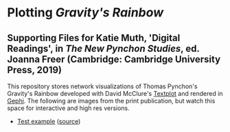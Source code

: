 # Plotting *Gravity's Rainbow*
## Supporting Files for Katie Muth, 'Digital Readings', in *The New Pynchon Studies*, ed. Joanna Freer (Cambridge: Cambridge University Press, 2019)

This repository stores network visualizations of Thomas Pynchon's Gravity's Rainbow developed with David McClure's <a href = "https://github.com/davidmcclure/textplot">Textplot</a> and rendered in <a href = "https://gephi.org/">Gephi</a>. The following are images from the print publication, but watch this space for interactive and high res versions. 

* [Test example](https://krmuth.github.io/plot-gr/3d-vis/plot-gr/visualisations/gravitys-rainbow//) ([source](https://github.com/krmuth/plot-gr/blob/3d-vis/visualisations/index.html)) 
